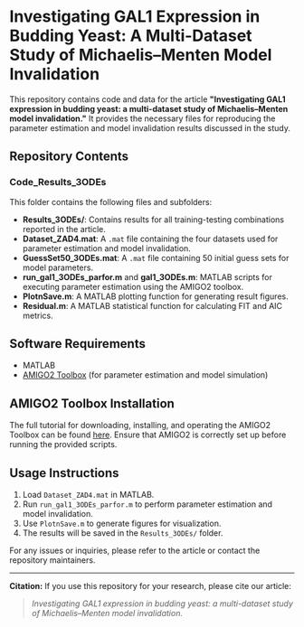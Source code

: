 # Investigating GAL1 Expression in Budding Yeast: A Multi-Dataset Study of Michaelis–Menten Model Invalidation

This repository contains code and data for the article **"Investigating GAL1 expression in budding yeast: a multi-dataset study of Michaelis–Menten model invalidation."** It provides the necessary files for reproducing the parameter estimation and model invalidation results discussed in the study.

## Repository Contents

### **Code_Results_3ODEs**
This folder contains the following files and subfolders:

- **Results_3ODEs/**: Contains results for all training-testing combinations reported in the article.
- **Dataset_ZAD4.mat**: A `.mat` file containing the four datasets used for parameter estimation and model invalidation.
- **GuessSet50_3ODEs.mat**: A `.mat` file containing 50 initial guess sets for model parameters.
- **run_gal1_3ODEs_parfor.m** and **gal1_3ODEs.m**: MATLAB scripts for executing parameter estimation using the AMIGO2 toolbox.
- **PlotnSave.m**: A MATLAB plotting function for generating result figures.
- **Residual.m**: A MATLAB statistical function for calculating FIT and AIC metrics.

## **Software Requirements**
- MATLAB
- [AMIGO2 Toolbox](https://sites.google.com/site/amigo2toolbox/) (for parameter estimation and model simulation)

## **AMIGO2 Toolbox Installation**
The full tutorial for downloading, installing, and operating the AMIGO2 Toolbox can be found [here](https://sites.google.com/site/amigo2toolbox/). Ensure that AMIGO2 is correctly set up before running the provided scripts.

## **Usage Instructions**
1. Load `Dataset_ZAD4.mat` in MATLAB.
2. Run `run_gal1_3ODEs_parfor.m` to perform parameter estimation and model invalidation.
3. Use `PlotnSave.m` to generate figures for visualization.
4. The results will be saved in the `Results_3ODEs/` folder.

For any issues or inquiries, please refer to the article or contact the repository maintainers.

---

**Citation:**
If you use this repository for your research, please cite our article:

> *Investigating GAL1 expression in budding yeast: a multi-dataset study of Michaelis–Menten model invalidation.*

